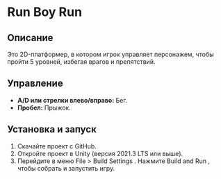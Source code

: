 # Run Boy Run

## Описание
Это 2D-платформер, в котором игрок управляет персонажем, чтобы пройти 5 уровней, избегая врагов и препятствий.

## Управление
- **A/D или стрелки влево/вправо:** Бег.
- **Пробел:** Прыжок.

## Установка и запуск
1. Скачайте проект с GitHub.
2. Откройте проект в Unity (версия 2021.3 LTS или выше).
3. Перейдите в меню File > Build Settings .
  Нажмите Build and Run , чтобы собрать и запустить игру.
